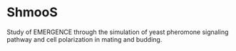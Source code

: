 ShmooS
======

Study of EMERGENCE through the simulation of yeast pheromone signaling pathway and cell polarization in mating and budding. 

